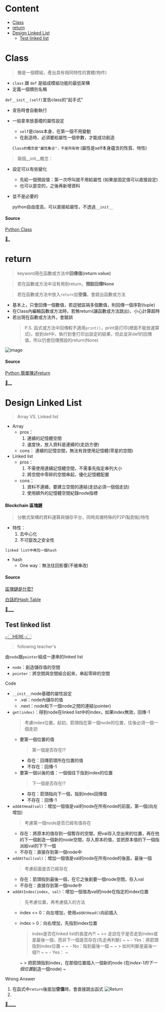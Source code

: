 # Content
  - [Class](https://github.com/vanikk06/Data-structures-and-Algorithms/blob/master/week_2/README.md#class)
  - [return](https://github.com/vanikk06/Data-structures-and-Algorithms/blob/master/week_2/README.md#return)
  - [Design Linked List](https://github.com/vanikk06/Data-structures-and-Algorithms/blob/master/week_2/README.md#design-linked-list)
    - [Test linked list](https://github.com/vanikk06/Data-structures-and-Algorithms/blob/master/week_2/README.md#test-linked-list)


# Class
  > 像是一個模組，產出具有相同特性的實體(物件)
   - `class` 跟 `def` 是組成模組功能的最低架構
   - 定義一個類別名稱
      
 `def__init__(self)`宣告class的"起手式"
   - 宣告時會自動執行
   - 一般拿來放基礎的屬性設定
      - `self`是class本身，在第一個不用變動
      - 在創造時，必須要給屬性一個參數，才能成功創造
      
      `Class的概念是"屬性集合"，不是所有物`  (屬性是self本身蘊含的性質、特性) 
   
 >兩個__init__概念：
  - 設定可以有些變化
      - 先給一個預設值：第一次呼叫就不用給屬性  (如果是固定值可以直接設定)
      - 也可以是空的，之後再新增資料
  - 並不是必要的
  
       python自由度高，可以直接給屬性，不透過`__init__`


 #### Source
[Python Class](https://medium.com/@weilihmen/%E9%97%9C%E6%96%BCpython%E7%9A%84%E9%A1%9E%E5%88%A5-class-%E5%9F%BA%E6%9C%AC%E7%AF%87-5468812c58f2)

[🚗_](https://github.com/vanikk06/Data-structures-and-Algorithms/tree/master/week_2#content)



# return
> keyword用在函數或方法中**回傳值(return value)**

> 若在函數或方法中沒有用到return，**預設回傳None**

> 若在函數或方法中放入`return`加**空值**，會跳出函數或方法
  - 基本上，只會回傳一個數值，若逗號區隔多個數值，則回傳一個序對(tuple)
  - 在Class內編輯函數或方法時，若無return(讓函數或方法跳出)，小心計算超時
  - 若出現在函數或方法外，會錯誤
    > P.S. 函式或方法中回傳較不適用`print()`，print是打印(裡面不能放運算式)，放到def中，執行到會打印出設定的結果，但此並非def的回傳值，所以仍會回傳預設的return(None)
    
 ![image](https://github.com/vanikk06/Data-structures-and-Algorithms/blob/master/week_2/image/1570208923463.jpg)
    
#### Source
[Python 簡單陳述return](https://kaiching.org/pydoing/py/python-return.html)

[🚕__](https://github.com/vanikk06/Data-structures-and-Algorithms/tree/master/week_2#content)

# Design Linked List
> Array VS. Linked list
 - Array
    - pros：
        1. 連續的記憶體空間
        2. 速度快，放入資料是連續的(走訪方便)
    - cons：
        連續的記憶空間，無法有效使用記憶體(零星的空間)
 - Linked list
      - pros：
        1. 不需使用連續記憶體空間，不需事先指定串列大小
        2. 將空間中零碎的空間串起，優化記憶體配置
      - cons：
        1. 資料不連續，要建立空間的連結(走訪必須一個個走訪)
        2. 使用額外的記憶體空間紀錄node指標
      
 #### Blockchain 區塊鏈
 > 分散式架構的資料運算與儲存平台，同時具備特殊的P2P(點對點)特性
  - 特性：
      1. 去中心化
      2. 不可竄改之安全性
 
`linked list中再包一個hash`
  - hash
      - One way：無法往回影響(不被串改)
 
#### Source
[區塊鏈是什麼?](https://medium.com/cobinhood-%E4%B8%AD%E6%96%87%E5%A0%B1/what-is-blockchain-53a7ee374e6c#8f35)


[白話的Hash Table](https://blog.techbridge.cc/2017/01/21/simple-hash-table-intro/)

[🚙___](https://github.com/vanikk06/Data-structures-and-Algorithms/tree/master/week_2#content)
   


## Test linked list
[👉🏻HERE👈🏻](https://github.com/vanikk06/Data-structures-and-Algorithms/blob/master/week_2/Test%20%20design%20linked%20list.py)
> following teacher's

由`node`跟`pointer`組成一連串的linked list
  - `node`：創造儲存值的空間
  - `pointer`：將空間與空間組合起來，串起零碎的空間

Code
- `__init__`:node基礎的屬性設定
  - .val：node內儲存的值
  - .next：node和下一個node之間的連結(pointer)
- `get(index)`：得到node在linked list中的index，如果index無效，回傳-1
    > 考慮index位置，起初，箭頭指在第一個node的位置，往後必須一個一個走訪
    - 要第一個位置的值
        > 第一個是否存在!?
        - 存在：回傳箭頭所在位置的值
        - 不存在：回傳-1
    - 要第一個以後的值：一個個往下指到index的位置
        >下一個是否存在!?
        - 存在：箭頭指向下一個，指到index回傳值
        - 不存在：回傳-1
- `addAtHead(val)`：增加一個值是val的node在所有node的前面，第一個(向左增加)
    > 考慮第一個node是否已經有值存在
    - 存在：將原本的值存到一個暫存的空間，把val存入空出來的位置，再在他的下一個創造一個新的node空間，存入原本的值，並把原本值的下一個指派給val的下下一個
    - 不存在：直接存到第一個node中
- `addAtTail(val)`：增加一個值是val的node在所有node的後面，最後一個
    > 考慮前面是否已經存在
    - 存在：箭頭指到最後一個，在它之後創要一個node空間，存入val
    - 不存在：直接存到第一個node中
- `addAtIndex(index, val)`：增加一個值為val的node在指定的index位置
    > 先考慮位置，再考慮插入的方法
    - index <= 0：向左增加，使用`addAtHead()`向前插入
    - index > 0：向右增加，先指到index位置
        > index是否在linked list的長度內?!
      ~  >> 走訪在乎是否走到index或是最後一個，而非下一個是否存在(先走再判斷) ~
      ~  - Yes：將箭頭指到index位置 ~
      ~  - No：指到最後一個 ~
      ~        > 如何判斷是最後一個?! ~
      ~        - Yes： ~
        
      ~  > 把箭頭指到index，在那個位置插入一個新的node (在*index-1的下一個位置*創造一個node) ~

Wrong Answer
  1. 在函式中`return`後面加**空值**時，會直接跳出函式
  ![Return](https://github.com/vanikk06/Data-structures-and-Algorithms/blob/master/week_2/image/Return.jpg)
  2. 


[🚌____](https://github.com/vanikk06/Data-structures-and-Algorithms/tree/master/week_2#content)

